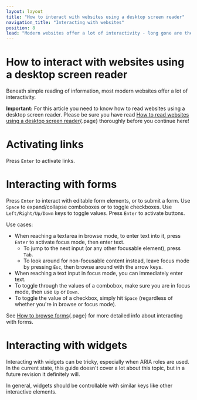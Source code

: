 ```yaml
---
layout: layout
title: "How to interact with websites using a desktop screen reader"
navigation_title: "Interacting with websites"
position: 8
lead: "Modern websites offer a lot of interactivity - long gone are the times of static pages. Complex interactions can become quite a challenge using a screen reader, but if done properly, there are no limits."
---
```


# How to interact with websites using a desktop screen reader

Beneath simple reading of information, most modern websites offer a lot of interactivity.

**Important:** For this article you need to know how to read websites using a desktop screen reader. Please be sure you have read [How to read websites using a desktop screen reader](/part--knowledge-about-accessibility---introduction/chapter--introduction-to-desktop-screen-reader-usage---overview/how-to-read-websites-using-a-desktop-screen-reader){.page} thoroughly before you continue here!

# Activating links

Press `Enter` to activate links.

# Interacting with forms

Press `Enter` to interact with editable form elements, or to submit a form. Use `Space` to expand/collapse comboboxes or to toggle checkboxes. Use `Left/Right/Up/Down` keys to toggle values. Press `Enter` to activate buttons.

Use cases:

- When reaching a textarea in browse mode, to enter text into it, press `Enter` to activate focus mode, then enter text.
    - To jump to the next input (or any other focusable element), press `Tab`.
    - To look around for non-focusable content instead, leave focus mode by pressing `Esc`, then browse around with the arrow keys.
- When reaching a text input in focus mode, you can immediately enter text.
- To toggle through the values of a combobox, make sure you are in focus mode, then use `Up` or `Down`.
- To toggle the value of a checkbox, simply hit `Space` (regardless of whether you're in browse or focus mode).

See [How to browse forms](/part--examples-of-accessibility-patterns---introduction/forms--validations--and-error-messages/how-to-browse-forms){.page} for more detailed info about interacting with forms.

# Interacting with widgets

Interacting with widgets can be tricky, especially when ARIA roles are used. In the current state, this guide doesn't cover a lot about this topic, but in a future revision it definitely will.

In general, widgets should be controllable with similar keys like other interactive elements.